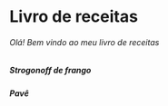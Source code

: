 # Livro de receitas
###### Olá! Bem vindo ao meu livro de receitas

#####  Strogonoff de frango

##### Pavê





